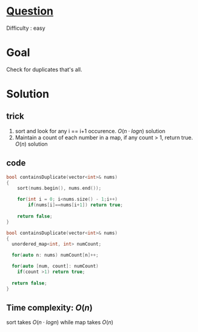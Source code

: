 # [Question](https://leetcode.com/problems/contains-duplicate/)
Difficulty : easy
# Goal
Check for duplicates that's all. 
# Solution
## trick
1. sort and look for any i == i+1 occurence. $O(n\cdot log n)$ solution
2. Maintain a count of each number in a map, if any count > 1, return true. $O(n)$ solution
## code
```cpp
bool containsDuplicate(vector<int>& nums) 
{
    sort(nums.begin(), nums.end());

    for(int i = 0; i<nums.size() - 1;i++)
        if(nums[i]==nums[i+1]) return true;
    
    return false;
}
```
```cpp
bool containsDuplicate(vector<int>& nums) 
{
  unordered_map<int, int> numCount;

  for(auto n: nums) numCount[n]++;

  for(auto [num, count]: numCount)
    if(count >1) return true;
  
  return false;
}
```
## Time complexity: $O(n)$
sort takes $O(n\cdot log n)$ while map takes $O(n)$

  
